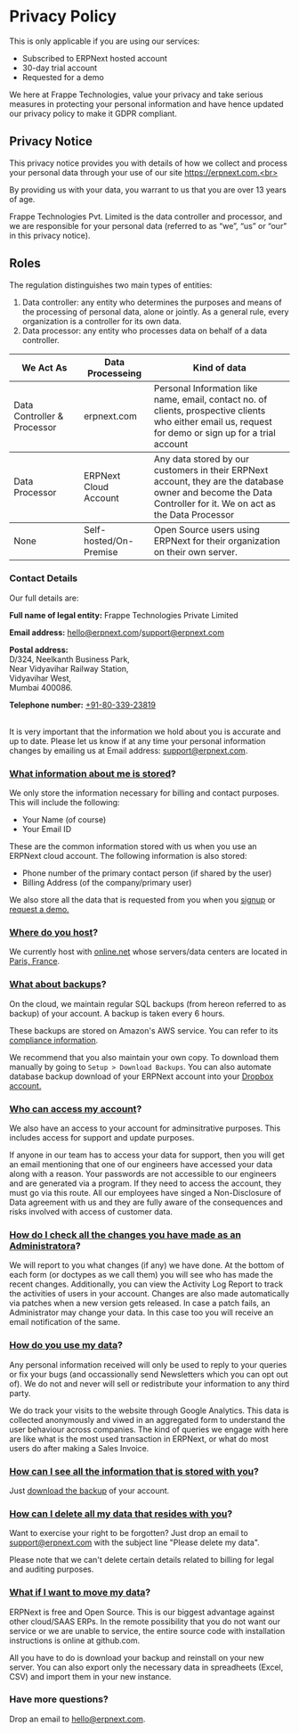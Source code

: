 # Privacy Policy

This is only applicable if you are using our services: <br>
<ul>
    <li>Subscribed to ERPNext hosted account</li> 
    <li>30-day trial account</li>
    <li>Requested for a demo</li>
</ul>

We here at Frappe Technologies, value your privacy and take serious measures in protecting your personal information and have hence updated our privacy policy to make it GDPR compliant.

## Privacy Notice

This privacy notice provides you with details of how we collect and process your personal data through your use of our site https://erpnext.com.<br>

By providing us with your data, you warrant to us that you are over 13 years of age.<br>

Frappe Technologies Pvt. Limited is the data controller and processor, and we are responsible for your personal data (referred to as “we”, “us” or “our” in this privacy notice).

## Roles

The regulation distinguishes two main types of entities:

1. Data controller: any entity who determines the purposes and means of the processing of personal data, alone or jointly. As a general rule, every organization is a controller for its own data.
2. Data processor: any entity who processes data on behalf of a data controller.

<table class="table table-bordered">
    <thead>
    <tr>
        <th style="width: 25%">We Act As</th>
        <th style="width: 25%">Data Processeing</th>
        <th style="width: 50%">Kind of data</th>
    </tr>
    </thead>
    <tbody>
    <tr>
        <td>Data Controller & Processor</td>
        <td>erpnext.com</td>
        <td>Personal Information like name, email, contact no. of clients, prospective clients who either email us, request for demo or sign up for a trial account</td> 
    </tr>
    </tbody>    
    <tbody>
    <tr>
        <td>Data Processor</td>
        <td>ERPNext Cloud Account</td>
        <td>Any data stored by our customers in their ERPNext account, they are the database owner and become the Data Controller for it. We on act as the Data Processor</td> 
    </tr>     
    <tbody>      
    <tbody>
    <tr>
        <td>None</td>
        <td>Self-hosted/On-Premise</td>
        <td>Open Source users using ERPNext for their organization on their own server.</td> 
    </tr>     
    <tbody>         
</table>

### Contact Details

Our full details are:

**Full name of legal entity:** Frappe Technologies Private Limited

**Email address:** <a href="mailto: hello@erpnext.com">hello@erpnext.com</a>/<a href="mailto: support@erpnext.com">support@erpnext.com</a><br>

**Postal address:** <br>
D/324, Neelkanth Business Park,<br>
Near Vidyavihar Railway Station,<br>
Vidyavihar West,<br>
Mumbai 400086. <br>

**Telephone number:** <a href="tel: +91-80-339-23819">+91-80-339-23819</a><br><br>

It is very important that the information we hold about you is accurate and up to date. Please let us know if at any time your personal information changes by emailing us at 
Email address: <a href="mailto: support@erpnext.com">support@erpnext.com</a>.

### <a href="#what-information-about-me-is-stored" id="what-information-about-me-is-stored">What information about me is stored</a>?

We only store the information necessary for billing and contact purposes. This will include the following:<br>
<ul>
    <li>Your Name (of course)</li>
    <li>Your Email ID</li>
</ul>

These are the common information stored with us when you use an ERPNext cloud account. The following information is also stored: <br>
<ul> 
    <li>Phone number of the primary contact person (if shared by the user)</li>
    <li>Billing Address (of the company/primary user)</li>
</ul>

We also store all the data that is requested from you when you <a href="https://erpnext.com/signup" target="_blank">signup</a> or <a href="https://frappe.erpnext.com/request-a-demo" target="_blank">request a demo.

### <a href="#where-do-you-host" id="where-do-you-host">Where do you host</a>?

We currently host with <a href="https://www.online.net/en" target="_blank">online.net</a> whose servers/data centers are located in <a href="https://documentation.online.net/en/dedicated-server/overview/datacenters" target="_blank">Paris, France</a>. 
 
### <a href="#what-about-backups" id="what-about-backups">What about backups</a>?

On the cloud, we maintain regular SQL backups (from hereon referred to as backup) of your account. A backup is taken every 6 hours.

These backups are stored on Amazon's AWS service. You can refer to its <a href="https://aws.amazon.com/compliance/gdpr-center/" target="_blank">compliance information</a>. 
 
We recommend that you also maintain your own copy. To download them manually by going to ``` Setup > Download Backups ```. You can also automate database backup download of your ERPNext account into your <a href="https://erpnext.org/docs/user/manual/en/setting-up/integrations/dropbox-backup" target="_blank">Dropbox account.

### <a href="#who-can-access-my-account" id="who-can-access-my-account">Who can access my account</a>?

We also have an access to your account for adminsitrative purposes. This includes access for support and update purposes.

If anyone in our team has to access your data for support, then you will get an email mentioning that one of our engineers have accessed your data along with a reason. Your passwords are not accessible to our engineers and are generated via a program. If they need to access the account, they must go via this route. All our employees have singed a Non-Disclosure of Data agreement with us and they are fully aware of the consequences and risks involved with access of customer data.

### <a href="#how-do-i-check-all-the-changes-you-have-made-as-an-administrator" id="how-do-i-check-all-the-changes-you-have-made-as-an-administrator">How do I check all the changes you have made as an Administratora</a>?

We will report to you what changes (if any) we have done. At the bottom of each form (or doctypes as we call them) you will see who has made the recent changes. Additionally, you can view the Activity Log Report to track the activities of users in your account. Changes are also made automatically via patches when a new version gets released. In case a patch fails, an Administrator may change your data. In this case too you will receive an email notification of the same.

### <a href="#how-do-you-use-my-data" id="how-do-you-use-my-data">How do you use my data</a>?

Any personal information received will only be used to reply to your queries or fix your bugs (and occassionally send Newsletters which you can opt out of). We do not and never will sell or redistribute your information to any third party.

We do track your visits to the website through Google Analytics. This data is collected anonymously and viwed in an aggregated form to understand the user behaviour across companies. The kind of queries we engage with here are like what is the most used transaction in ERPNext, or what do most users do after making a Sales Invoice.

### <a href="#how-can-i-see-all-the-information-that-is-stored-with-you" id="how-can-i-see-all-the-information-that-is-stored-with-you">How can I see all the information that is stored with you</a>?

Just [download the backup](#what-about-backups) of your account.

### [How can I delete all my data that resides with you](#how-can-i-delete-all-my-data-that-resides-with-you)?

Want to exercise your right to be forgotten? Just drop an email to <a href="mailto:support@erpnext.com?subject=GDPR: Right to Erasure&body=ERPNext Account URL:">support@erpnext.com</a> with the subject line "Please delete my data".

Please note that we can't delete certain details related to billing for legal and auditing purposes.

### <a href="#what-if-i-want-to-move-my-data" id="what-if-i-want-to-move-my-data">What if I want to move my data</a>?

ERPNext is free and Open Source. This is our biggest advantage against other cloud/SAAS ERPs. In the remote possibility that you do not want our service or we are unable to service, the entire source code with installation instructions is online at github.com.

All you have to do is download your backup and reinstall on your new server. You can also export only the necessary data in spreadheets (Excel, CSV) and import them in your new instance.

### Have more questions?

Drop an email to <a href="mailto:hello@erpnext.com">hello@erpnext.com</a>.
